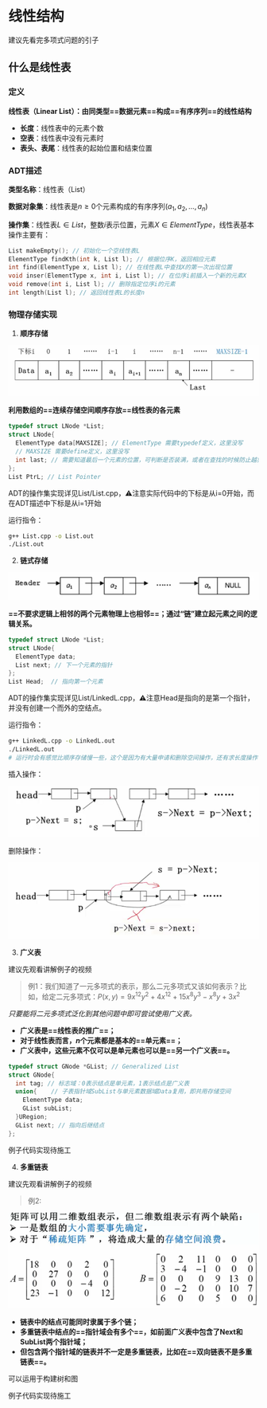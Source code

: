 # 线性结构

建议先看完多项式问题的引子

## 什么是线性表

### 定义

**线性表（Linear List）：由同类型==数据元素==构成==有序序列==的线性结构**

- **长度**：线性表中的元素个数
- **空表**：线性表中没有元素时
- **表头、表尾**：线性表的起始位置和结束位置

### ADT描述

**类型名称**：线性表（List）

**数据对象集**：线性表是$n\ge0$个元素构成的有序序列$(a_1,a_2,\dots,a_n)$

**操作集**：线性表$L\in List$，整数$i$表示位置，元素$X\in ElementType$，线性表基本操作主要有：

```c++
List makeEmpty(); // 初始化一个空线性表L
ElementType findKth(int k, List l); // 根据位序K，返回相应元素
int find(ElementType x, List l); // 在线性表L中查找X的第一次出现位置
void inser(ElementType x, int i, List l); // 在位序i前插入一个新的元素X
void remove(int i, List l); // 删除指定位序i的元素
int length(List l); // 返回线性表L的长度n
```

### 物理存储实现

1. **顺序存储**

![List](https://github.com/Wishrem/Data-Structure/blob/main/Linear/img/List.png)

**利用数组的==连续存储空间顺序存放==线性表的各元素**

```c++
typedef struct LNode *List;
struct LNode{
  ElementType data[MAXSIZE]; // ElementType 需要typedef定义，这里没写
  // MAXSIZE 需要define定义，这里没写
  int last; // 需要知道最后一个元素的位置，可判断是否装满，或者在查找的时候防止越界
};
List PtrL; // List Pointer
```

ADT的操作集实现详见List/List.cpp，⚠️注意实际代码中的下标是从i=0开始，而在ADT描述中下标是从i=1开始

运行指令：

```bash
g++ List.cpp -o List.out
./List.out
```



2. **链式存储**

![LinkedL](https://github.com/Wishrem/Data-Structure/blob/main/Linear/img/LinkedL.png)

**==不要求逻辑上相邻的两个元素物理上也相邻==；通过“链”建立起元素之间的逻辑关系。**

```c++
typedef struct LNode *List;
struct LNode{
  ElementType data;
  List next; // 下一个元素的指针
};
List Head;  // 指向第一个元素
```

ADT的操作集实现详见List/LinkedL.cpp，⚠️注意Head是指向的是第一个指针，并没有创建一个而外的空结点。

运行指令：

```bash
g++ LinkedL.cpp -o LinkedL.out
./LinkedL.out
# 运行时会有感觉比顺序存储慢一些，这个是因为有大量申请和删除空间操作，还有求长度操作
```

插入操作：

![LinkedL Insert](https://github.com/Wishrem/Data-Structure/blob/main/Linear/img/LinkedLInsert.png)

删除操作：

![LinkedL Delete](https://github.com/Wishrem/Data-Structure/blob/main/Linear/img/LinkedLDelete.png)

3. **广义表**

建议先观看讲解例子的视频

> 例1：我们知道了一元多项式的表示，那么二元多项式又该如何表示？比如，给定二元多项式：$P(x,y)=9x^{12}y^2+4x^{12}+15x^8y^3-x^8y+3x^2$

*只要能将二元多项式泛化到其他问题中即可尝试使用广义表。*



- **广义表是==线性表的推广==；**
- **对于线性表而言，$n$个元素都是基本的==单元素==；**
- **广义表中，这些元素不仅可以是单元素也可以是==另一个广义表==。**

```c++
typedef struct GNode *GList; // Generalized List
struct GNode{
  int tag; // 标志域：0表示结点是单元素，1表示结点是广义表
  union{	// 子表指针域SubList与单元素数据域Data复用，即共用存储空间
    ElementType data;
    GList subList;
  }URegion;
  GList next; // 指向后继结点
};
```

例子代码实现待施工

4. **多重链表**

建议先观看讲解例子的视频

> 例2:

![Multiple Linked List](https://github.com/Wishrem/Data-Structure/blob/main/Linear/img/MultipleLinkedList.png)

- **链表中的结点可能同时隶属于多个链；**
- **多重链表中结点的==指针域会有多个==，如前面广义表中包含了Next和SubList两个指针域；**
- **但包含两个指针域的链表并不一定是多重链表，比如在==双向链表不是多重链表==。**

可以运用于构建树和图

例子代码实现待施工
